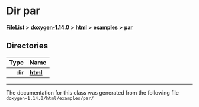 

# Dir par



[**FileList**](files.md) **>** [**doxygen-1.14.0**](dir_9d5bad020669189c90cda983471be5d0.md) **>** [**html**](dir_05d1fd8a7cdd04f638f8b23196de02e2.md) **>** [**examples**](dir_aa52e73a32d193037813a53dcfe817b6.md) **>** [**par**](dir_c8b798a43187d84976dc806f569b1db6.md)














## Directories

| Type | Name |
| ---: | :--- |
| dir | [**html**](dir_2ef3e09af6789b4035e7e18bdb53680e.md) <br> |

























































------------------------------
The documentation for this class was generated from the following file `doxygen-1.14.0/html/examples/par/`

